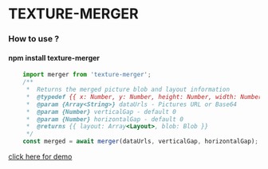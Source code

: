 # TEXTURE-MERGER

### How to use ?

#### npm install texture-merger
```javascript
    import merger from 'texture-merger';
    /**
     *  Returns the merged picture blob and layout information
     *  @typedef {{ x: Number, y: Number, height: Number, width: Number, image: HTMLImageElement }} Layout
     *  @param {Array<String>} dataUrls - Pictures URL or Base64
     *  @param {Number} verticalGap - default 0
     *  @param {Number} horizontalGap - default 0
     *  @returns {{ layout: Array<Layout>, blob: Blob }}
     */
    const merged = await merger(dataUrls, verticalGap, horizontalGap);
```

[click here for demo](https://shiverzheng.github.io/texture-merger/dist/index.html)
